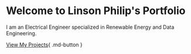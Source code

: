# Welcome to Linson Philip's Portfolio

I am an Electrical Engineer specialized in Renewable Energy and Data Engineering. 

[View My Projects](projects.md){ .md-button }

